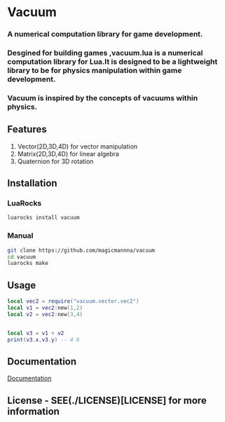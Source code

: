 # Vacuum

### A numerical computation library for game development.

### Desgined for building games ,vacuum.lua is a numerical computation library for Lua.It is designed to be a lightweight library to be  for physics manipulation within game development.

<!-- ### If you using love ,you can use vacuum.lua to build your game. -->

### Vacuum is inspired by the concepts of vacuums within physics.

## Features
1) Vector(2D,3D,4D) for vector manipulation
2) Matrix(2D,3D,4D) for linear algebra
3) Quaternion for 3D rotation


## Installation

### LuaRocks
```bash
luarocks install vacuum
```

### Manual
```bash
git clone https://github.com/magicmannna/vacuum
cd vacuum
luarocks make
```

## Usage
```lua
local vec2 = require("vacuum.vector.vec2")
local v1 = vec2:new(1,2)
local v2 = vec2:new(3,4)


local v3 = v1 + v2
print(v3.x,v3.y) -- 4 6

```

## Documentation
[Documentation](https://magicmannna.github.io/vacuum/)

## License - SEE(./LICENSE)[LICENSE] for more information
